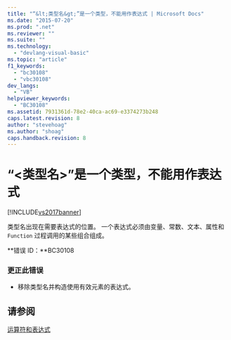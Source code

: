 ```yaml
---
title: "“&lt;类型名&gt;”是一个类型，不能用作表达式 | Microsoft Docs"
ms.date: "2015-07-20"
ms.prod: ".net"
ms.reviewer: ""
ms.suite: ""
ms.technology: 
  - "devlang-visual-basic"
ms.topic: "article"
f1_keywords: 
  - "bc30108"
  - "vbc30108"
dev_langs: 
  - "VB"
helpviewer_keywords: 
  - "BC30108"
ms.assetid: 7931361d-78e2-40ca-ac69-e3374273b248
caps.latest.revision: 8
author: "stevehoag"
ms.author: "shoag"
caps.handback.revision: 8
---
```

# “&lt;类型名&gt;”是一个类型，不能用作表达式
[!INCLUDE[vs2017banner](../../../visual-basic/includes/vs2017banner.md)]

类型名出现在需要表达式的位置。  一个表达式必须由变量、常数、文本、属性和 `Function` 过程调用的某些组合组成。  
  
 **错误 ID：**BC30108  
  
### 更正此错误  
  
-   移除类型名并构造使用有效元素的表达式。  
  
## 请参阅  
 [运算符和表达式](../../../visual-basic/programming-guide/language-features/operators-and-expressions/index.md)